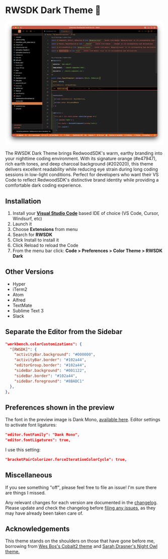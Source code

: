 # RWSDK Dark Theme 🌲

![](https://github.com/redwoodjs/rwsdk-dark-ide-theme/blob/main/images/rwsdk-dark-theme.png?raw=true)

The RWSDK Dark Theme brings RedwoodSDK's warm, earthy branding into your nighttime coding environment. With its signature orange (#e47947), rich earth tones, and deep charcoal background (#202020), this theme delivers excellent readability while reducing eye strain during long coding sessions in low-light conditions. Perfect for developers who want their VS Code to reflect RedwoodSDK's distinctive brand identity while providing a comfortable dark coding experience.

## Installation

1. Install your **[Visual Studio Code](https://code.visualstudio.com/)** based IDE of choice (VS Code, Cursor, Windsurf, etc)
2. Launch it
3. Choose **Extensions** from menu
4. Search for **RWSDK**
5. Click Install to install it
6. Click Reload to reload the Code
7. From the menu bar click: **Code > Preferences > Color Theme > RWSDK Dark**

## Other Versions

- Hyper
- iTerm2
- Atom
- Alfred
- TextMate
- Sublime Text 3
- Slack

## Separate the Editor from the Sidebar

```json
"workbench.colorCustomizations": {
  "[RWSDK]": {
    "activityBar.background": "#000000",
    "activityBar.border": "#102a44",
    "editorGroup.border": "#102a44",
    "sideBar.background": "#001122",
    "sideBar.border": "#102a44",
    "sideBar.foreground": "#8BADC1"
  },
},
```

## Preferences shown in the preview

The font in the preview image is Dank Mono, [available here](https://dank.sh/). Editor settings to activate font ligatures:

```json
"editor.fontFamily": "Dank Mono",
"editor.fontLigatures": true,
```

I use this setting:

```json
"bracketPairColorizer.forceIterationColorCycle": true,
```

## Miscellaneous

If you see something "off", please feel free to file an issue! I'm sure there are things I missed.

Any relevant changes for each version are documented in the [changelog](https://github.com/redwoodjs/rwsdk-dark-ide-theme/blob/main/CHANGELOG.md). Please update and check the changelog before [filing any issues](https://github.com/ahaywood/rwsdk-dark-theme/issues?q=sort:updated-desc+is:issue+is:open), as they may have already been taken care of.

## Acknowledgements

This theme stands on the shoulders on those that have gone before me, borrowing from [Wes Bos's Cobalt2 theme](https://github.com/wesbos/cobalt2-vscode) and [Sarah Drasner's Night Owl theme.](https://github.com/sdras/night-owl-vscode-theme)
